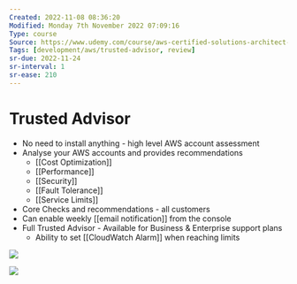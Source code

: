```yaml
---
Created: 2022-11-08 08:36:20
Modified: Monday 7th November 2022 07:09:16
Type: course
Source: https://www.udemy.com/course/aws-certified-solutions-architect-associate-saa-c01/?xref=E0Aed11STH4LPUQvCz0GJFABTmM=
Tags: [development/aws/trusted-advisor, review]
sr-due: 2022-11-24
sr-interval: 1
sr-ease: 210
---
```


# Trusted Advisor

- No need to install anything - high level AWS account assessment
- Analyse your AWS accounts and provides recommendations
    - [[Cost Optimization]]
    - [[Performance]]
    - [[Security]]
    - [[Fault Tolerance]]
    - [[Service Limits]]
- Core Checks and recommendations - all customers
- Can enable weekly [[email notification]] from the console
- Full Trusted Advisor - Available for Business & Enterprise support plans
    - Ability to set [[CloudWatch Alarm]] when reaching limits

![](2020-01-02-15-48-40.png)

![](2020-01-02-15-49-27.png)
